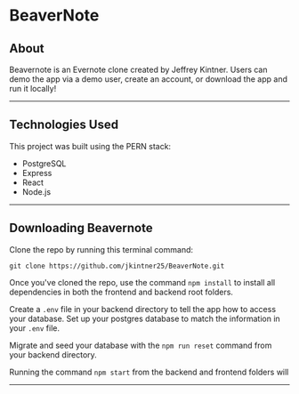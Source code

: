 # BeaverNote

## About

Beavernote is an Evernote clone created by Jeffrey Kintner. Users can demo the app via a demo user, create an account, or download the app and run it locally!

------

## Technologies Used

This project was built using the PERN stack:
* PostgreSQL
* Express
* React
* Node.js

------

## Downloading Beavernote

Clone the repo by running this terminal command:
```
git clone https://github.com/jkintner25/BeaverNote.git
```

Once you've cloned the repo, use the command `npm install` to install all dependencies in both the frontend and backend root folders.

Create a `.env` file in your backend directory to tell the app how to access your database. Set up your postgres database to match the information in your `.env` file.

Migrate and seed your database with the `npm run reset` command from your backend directory.

Running the command `npm start` from the backend and frontend folders will

------
